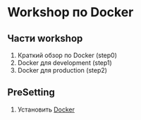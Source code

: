 # Workshop по Docker 
## Части workshop
1. Краткий обзор по Docker (step0)
2. Docker для development (step1)
3. Docker для production (step2)
## PreSetting
1. Установить [Docker](https://www.docker.com/products/docker-desktop)